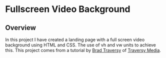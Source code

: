 # Fullscreen Video Background

## Overview
In this project I have created a landing page with a full screen video background using HTML and CSS. The use of vh and vw units to achieve this. This project comes from a tutorial by [Brad Traversy](https://github.com/bradtraversy) of [Traversy Media](https://traversymedia.com/).
